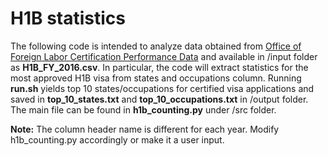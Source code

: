 # H1B statistics
The following code is intended to analyze data obtained from [Office of Foreign Labor Certification Performance Data](https://www.foreignlaborcert.doleta.gov/performancedata.cfm#dis) and available in /input folder as **H1B_FY_2016.csv**.  In particular, the code will extract statistics for the most approved H1B visa from states and occupations column.  Running **run.sh** yields top 10 states/occupations for certified visa applications and saved in **top_10_states.txt** and **top_10_occupations.txt** in /output folder.  The main file can be found in **h1b_counting.py** under /src folder.  

**Note:** The column header name is different for each year.  Modify h1b_counting.py accordingly or make it a user input.    
